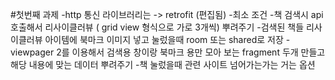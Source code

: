 #첫번째 과제
-http 통신 라이브러리는 -> retrofit (편집됨)
-최소 조건 -책 검색시 api 호출해서 리사이클러뷰 ( grid view 형식으로 가로 3개씩) 뿌려주기 -검색된 책들 리사이클러뷰 아이템에 북마크 이미지 넣고 눌렀을때 room 또는 shared로 저장 -viewpager 2를 이용해서 검색용 창이랑 북마크 용만 모아 보는 fragment 두개 만들고 해당 내용에 맞는 데이터 뿌려주기
-책 눌렀을때 관련 사이트 넘어가는가는 거는 옵션
